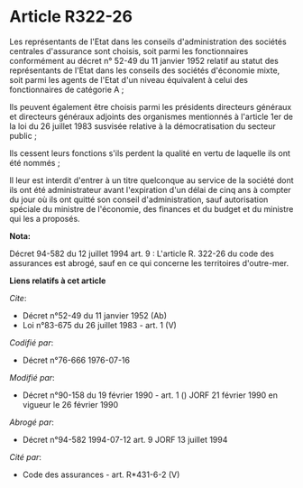 # Article R322-26

Les représentants de l'Etat dans les conseils d'administration des sociétés centrales d'assurance sont choisis, soit parmi
les fonctionnaires conformément au décret n° 52-49 du 11 janvier 1952 relatif au statut des représentants de l'Etat dans les
conseils des sociétés d'économie mixte, soit parmi les agents de l'Etat d'un niveau équivalent à celui des fonctionnaires de
catégorie A ; 

Ils peuvent également être choisis parmi les présidents directeurs généraux et directeurs généraux adjoints des organismes
mentionnés à l'article 1er de la loi du 26 juillet 1983 susvisée relative à la démocratisation du secteur public ; 

Ils cessent leurs fonctions s'ils perdent la qualité en vertu de laquelle ils ont été nommés ; 

Il leur est interdit d'entrer à un titre quelconque au service de la société dont ils ont été administrateur avant
l'expiration d'un délai de cinq ans à compter du jour où ils ont quitté son conseil d'administration, sauf autorisation
spéciale du ministre de l'économie, des finances et du budget et du ministre qui les a proposés.

**Nota:**

Décret 94-582 du 12 juillet 1994 art. 9 : L'article R. 322-26 du code des assurances est abrogé, sauf en ce qui concerne les
territoires d'outre-mer.

**Liens relatifs à cet article**

_Cite_:

  - Décret n°52-49 du 11 janvier 1952 (Ab)
  - Loi n°83-675 du 26 juillet 1983 - art. 1 (V)

_Codifié par_:

  - Décret n°76-666 1976-07-16

_Modifié par_:

  - Décret n°90-158 du 19 février 1990 - art. 1 () JORF 21 février 1990 en vigueur le 26 février 1990

_Abrogé par_:

  - Décret n°94-582 1994-07-12 art. 9 JORF 13 juillet 1994

_Cité par_:

  - Code des assurances - art. R*431-6-2 (V)
